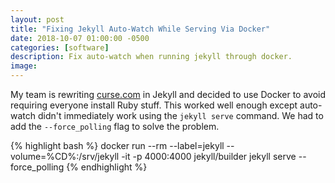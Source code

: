 ```yaml
---
layout: post
title: "Fixing Jekyll Auto-Watch While Serving Via Docker"
date: 2018-10-07 01:00:00 -0500
categories: [software]
description: Fix auto-watch when running jekyll through docker.
image: 
---
```


My team is rewriting [curse.com](https://www.curse.com) in Jekyll and decided to use Docker to avoid requiring everyone install Ruby stuff. This worked well enough except auto-watch didn't immediately work using the `jekyll serve` command. We had to add the `--force_polling` flag to solve the problem.

{% highlight bash %}
docker run --rm --label=jekyll --volume=%CD%:/srv/jekyll -it -p 4000:4000 jekyll/builder jekyll serve --force_polling
{% endhighlight %}